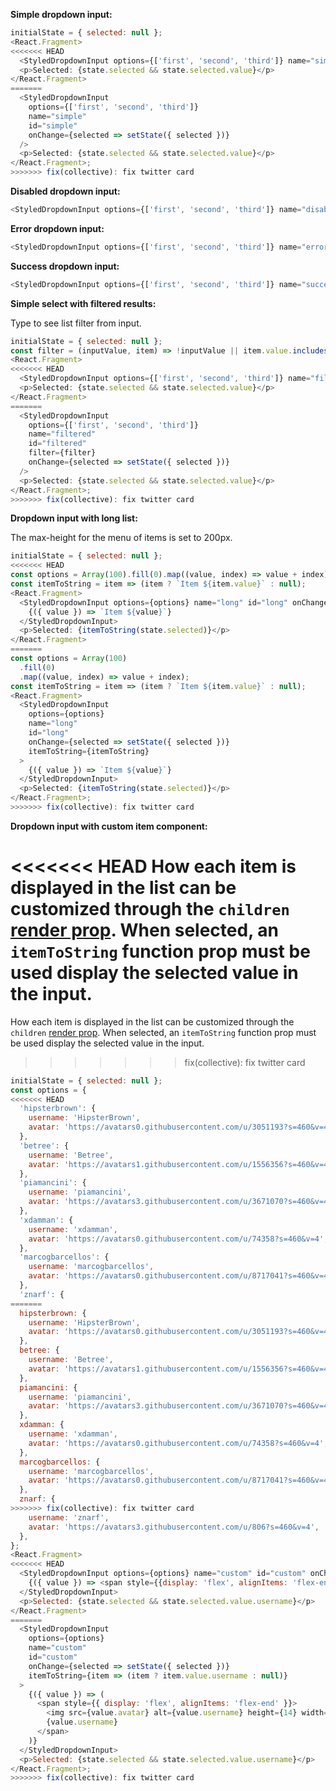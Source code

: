 **Simple dropdown input:**

```js
initialState = { selected: null };
<React.Fragment>
<<<<<<< HEAD
  <StyledDropdownInput options={['first', 'second', 'third']} name="simple" id="simple" onChange={selected => setState({ selected })} />
  <p>Selected: {state.selected && state.selected.value}</p>
</React.Fragment>
=======
  <StyledDropdownInput
    options={['first', 'second', 'third']}
    name="simple"
    id="simple"
    onChange={selected => setState({ selected })}
  />
  <p>Selected: {state.selected && state.selected.value}</p>
</React.Fragment>;
>>>>>>> fix(collective): fix twitter card
```

**Disabled dropdown input:**

```js
<StyledDropdownInput options={['first', 'second', 'third']} name="disabled" id="disabled" disabled />
```

**Error dropdown input:**

```js
<StyledDropdownInput options={['first', 'second', 'third']} name="error" id="error" error />
```

**Success dropdown input:**

```js
<StyledDropdownInput options={['first', 'second', 'third']} name="success" id="success" success />
```

**Simple select with filtered results:**

Type to see list filter from input.

```js
initialState = { selected: null };
const filter = (inputValue, item) => !inputValue || item.value.includes(inputValue);
<React.Fragment>
<<<<<<< HEAD
  <StyledDropdownInput options={['first', 'second', 'third']} name="filtered" id="filtered" filter={filter} onChange={selected => setState({ selected })} />
  <p>Selected: {state.selected && state.selected.value}</p>
</React.Fragment>
=======
  <StyledDropdownInput
    options={['first', 'second', 'third']}
    name="filtered"
    id="filtered"
    filter={filter}
    onChange={selected => setState({ selected })}
  />
  <p>Selected: {state.selected && state.selected.value}</p>
</React.Fragment>;
>>>>>>> fix(collective): fix twitter card
```

**Dropdown input with long list:**

The max-height for the menu of items is set to 200px.

```js
initialState = { selected: null };
<<<<<<< HEAD
const options = Array(100).fill(0).map((value, index) => value + index);
const itemToString = item => (item ? `Item ${item.value}` : null);
<React.Fragment>
  <StyledDropdownInput options={options} name="long" id="long" onChange={selected => setState({ selected })} itemToString={itemToString}>
    {({ value }) => `Item ${value}`}
  </StyledDropdownInput>
  <p>Selected: {itemToString(state.selected)}</p>
</React.Fragment>
=======
const options = Array(100)
  .fill(0)
  .map((value, index) => value + index);
const itemToString = item => (item ? `Item ${item.value}` : null);
<React.Fragment>
  <StyledDropdownInput
    options={options}
    name="long"
    id="long"
    onChange={selected => setState({ selected })}
    itemToString={itemToString}
  >
    {({ value }) => `Item ${value}`}
  </StyledDropdownInput>
  <p>Selected: {itemToString(state.selected)}</p>
</React.Fragment>;
>>>>>>> fix(collective): fix twitter card
```

**Dropdown input with custom item component:**

<<<<<<< HEAD
How each item is displayed in the list can be customized through the `children` [render prop](https://reactjs.org/docs/render-props.html#using-props-other-than-render). When selected, an `itemToString` function prop must be used display the selected value in the input. 
=======
How each item is displayed in the list can be customized through the `children` [render prop](https://reactjs.org/docs/render-props.html#using-props-other-than-render). When selected, an `itemToString` function prop must be used display the selected value in the input.
>>>>>>> fix(collective): fix twitter card

```js
initialState = { selected: null };
const options = {
<<<<<<< HEAD
  'hipsterbrown': {
    username: 'HipsterBrown',
    avatar: 'https://avatars0.githubusercontent.com/u/3051193?s=460&v=4',
  },
  'betree': {
    username: 'Betree',
    avatar: 'https://avatars1.githubusercontent.com/u/1556356?s=460&v=4',
  },
  'piamancini': {
    username: 'piamancini',
    avatar: 'https://avatars3.githubusercontent.com/u/3671070?s=460&v=4',
  },
  'xdamman': {
    username: 'xdamman',
    avatar: 'https://avatars0.githubusercontent.com/u/74358?s=460&v=4',
  },
  'marcogbarcellos': {
    username: 'marcogbarcellos',
    avatar: 'https://avatars0.githubusercontent.com/u/8717041?s=460&v=4',
  },
  'znarf': {
=======
  hipsterbrown: {
    username: 'HipsterBrown',
    avatar: 'https://avatars0.githubusercontent.com/u/3051193?s=460&v=4',
  },
  betree: {
    username: 'Betree',
    avatar: 'https://avatars1.githubusercontent.com/u/1556356?s=460&v=4',
  },
  piamancini: {
    username: 'piamancini',
    avatar: 'https://avatars3.githubusercontent.com/u/3671070?s=460&v=4',
  },
  xdamman: {
    username: 'xdamman',
    avatar: 'https://avatars0.githubusercontent.com/u/74358?s=460&v=4',
  },
  marcogbarcellos: {
    username: 'marcogbarcellos',
    avatar: 'https://avatars0.githubusercontent.com/u/8717041?s=460&v=4',
  },
  znarf: {
>>>>>>> fix(collective): fix twitter card
    username: 'znarf',
    avatar: 'https://avatars3.githubusercontent.com/u/806?s=460&v=4',
  },
};
<React.Fragment>
<<<<<<< HEAD
  <StyledDropdownInput options={options} name="custom" id="custom" onChange={selected => setState({ selected })} itemToString={item => item ? item.value.username : null}>
    {({ value }) => <span style={{display: 'flex', alignItems: 'flex-end'}}><img src={value.avatar} alt={value.username} height={14} width="auto" style={{marginRight: '6px'}} /> {value.username}</span>}
  </StyledDropdownInput>
  <p>Selected: {state.selected && state.selected.value.username}</p>
</React.Fragment>
=======
  <StyledDropdownInput
    options={options}
    name="custom"
    id="custom"
    onChange={selected => setState({ selected })}
    itemToString={item => (item ? item.value.username : null)}
  >
    {({ value }) => (
      <span style={{ display: 'flex', alignItems: 'flex-end' }}>
        <img src={value.avatar} alt={value.username} height={14} width="auto" style={{ marginRight: '6px' }} />{' '}
        {value.username}
      </span>
    )}
  </StyledDropdownInput>
  <p>Selected: {state.selected && state.selected.value.username}</p>
</React.Fragment>;
>>>>>>> fix(collective): fix twitter card
```
